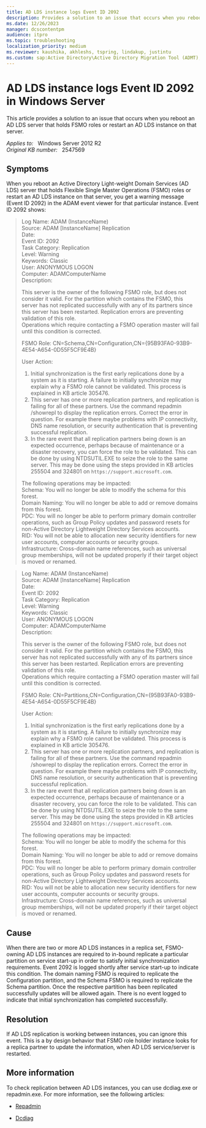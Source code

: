 ```yaml
---
title: AD LDS instance logs Event ID 2092
description: Provides a solution to an issue that occurs when you reboot an AD LDS server that holds FSMO roles or restart an AD LDS instance on that server.
ms.date: 12/26/2023
manager: dcscontentpm
audience: itpro
ms.topic: troubleshooting
localization_priority: medium
ms.reviewer: kaushika, akhleshs, tspring, lindakup, justintu
ms.custom: sap:Active Directory\Active Directory Migration Tool (ADMT), csstroubleshoot
---
```

# AD LDS instance logs Event ID 2092 in Windows Server

This article provides a solution to an issue that occurs when you reboot an AD LDS server that holds FSMO roles or restart an AD LDS instance on that server.

_Applies to:_ &nbsp; Windows Server 2012 R2  
_Original KB number:_ &nbsp; 2547569

## Symptoms

When you reboot an Active Directory Light-weight Domain Services (AD LDS) server that holds Flexible Single Master Operations (FSMO) roles or restart an AD LDS instance on that server, you get a warning message (Event ID 2092) in the ADAM event viewer for that particular instance. Event ID 2092 shows:

> Log Name: ADAM (InstanceName)  
Source: ADAM [InstanceName] Replication  
Date:  
Event ID: 2092  
Task Category: Replication  
Level: Warning  
Keywords: Classic  
User: ANONYMOUS LOGON  
Computer: ADAMComputerName  
Description:
>
> This server is the owner of the following FSMO role, but does not consider it valid. For the partition which contains the FSMO, this server has not replicated successfully with any of its partners since this server has been restarted. Replication errors are preventing validation of this role.  
Operations which require contacting a FSMO operation master will fail until this condition is corrected.
>
> FSMO Role: CN=Schema,CN=Configuration,CN={95B93FA0-93B9-4E54-A654-0D55F5CF9E4B}
>
> User Action:
>
> 1. Initial synchronization is the first early replications done by a system as it is starting. A failure to initially synchronize may explain why a FSMO role cannot be validated. This process is explained in KB article 305476.
> 2. This server has one or more replication partners, and replication is failing for all of these partners. Use the command repadmin /showrepl to display the replication errors. Correct the error in question. For example there maybe problems with IP connectivity, DNS name resolution, or security authentication that is preventing successful replication.
> 3. In the rare event that all replication partners being down is an expected occurrence, perhaps because of maintenance or a disaster recovery, you can force the role to be validated. This can be done by using NTDSUTIL.EXE to seize the role to the same server. This may be done using the steps provided in KB articles 255504 and 324801 on `https://support.microsoft.com`.
>
> The following operations may be impacted:  
Schema: You will no longer be able to modify the schema for this forest.  
Domain Naming: You will no longer be able to add or remove domains from this forest.  
PDC: You will no longer be able to perform primary domain controller operations, such as Group Policy updates and password resets for non-Active Directory Lightweight Directory Services accounts.  
RID: You will not be able to allocation new security identifiers for new user accounts, computer accounts or security groups.  
Infrastructure: Cross-domain name references, such as universal group memberships, will not be updated properly if their target object is moved or renamed.

> Log Name: ADAM (InstanceName)  
Source: ADAM [InstanceName] Replication  
Date:  
Event ID: 2092  
Task Category: Replication  
Level: Warning  
Keywords: Classic  
User: ANONYMOUS LOGON  
Computer: ADAMComputerName  
Description:  
>
> This server is the owner of the following FSMO role, but does not consider it valid. For the partition which contains the FSMO, this server has not replicated successfully with any of its partners since this server has been restarted. Replication errors are preventing validation of this role.  
Operations which require contacting a FSMO operation master will fail until this condition is corrected.
>
> FSMO Role: CN=Partitions,CN=Configuration,CN={95B93FA0-93B9-4E54-A654-0D55F5CF9E4B}
>
> User Action:
>
> 1. Initial synchronization is the first early replications done by a system as it is starting. A failure to initially synchronize may explain why a FSMO role cannot be validated. This process is explained in KB article 305476.
> 2. This server has one or more replication partners, and replication is failing for all of these partners. Use the command repadmin /showrepl to display the replication errors. Correct the error in question. For example there maybe problems with IP connectivity, DNS name resolution, or security authentication that is preventing successful replication.
> 3. In the rare event that all replication partners being down is an expected occurrence, perhaps because of maintenance or a disaster recovery, you can force the role to be validated. This can be done by using NTDSUTIL.EXE to seize the role to the same server. This may be done using the steps provided in KB articles 255504 and 324801 on `https://support.microsoft.com`.
>
> The following operations may be impacted:  
Schema: You will no longer be able to modify the schema for this forest.  
Domain Naming: You will no longer be able to add or remove domains from this forest.  
PDC: You will no longer be able to perform primary domain controller operations, such as Group Policy updates and password resets for non-Active Directory Lightweight Directory Services accounts.  
RID: You will not be able to allocation new security identifiers for new user accounts, computer accounts or security groups.  
Infrastructure: Cross-domain name references, such as universal group memberships, will not be updated properly if their target object is moved or renamed.

## Cause

When there are two or more AD LDS instances in a replica set, FSMO-owning AD LDS instances are required to in-bound replicate a particular partition on service start-up in order to satisfy initial synchronization requirements. Event 2092 is logged shortly after service start-up to indicate this condition. The domain naming FSMO is required to replicate the Configuration partition, and the Schema FSMO is required to replicate the Schema partition. Once the respective partition has been replicated successfully updates will be allowed again. There is no event logged to indicate that initial synchronization has completed successfully.

## Resolution

If AD LDS replication is working between instances, you can ignore this event. This is a by design behavior that FSMO role holder instance looks for a replica partner to update the information, when AD LDS service/server is restarted.

## More information

To check replication between AD LDS instances, you can use dcdiag.exe or repadmin.exe. For more information, see the following articles:

- [Repadmin](/previous-versions/windows/it-pro/windows-server-2008-R2-and-2008/cc770963(v=ws.10))

- [Dcdiag](/previous-versions/windows/it-pro/windows-server-2008-R2-and-2008/cc731968(v=ws.10))
